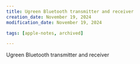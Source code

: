 ```yaml
---
title: Ugreen Bluetooth transmitter and receiver
creation_date: November 19, 2024
modification_date: November 19, 2024

tags: [apple-notes, archived]

---
```





Ugreen Bluetooth transmitter and receiver

